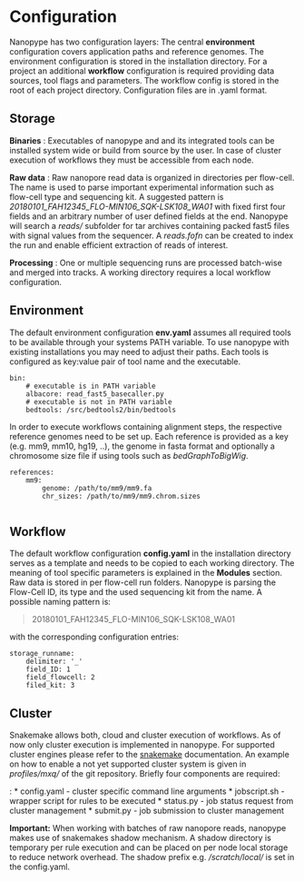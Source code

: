 # Configuration

Nanopype has two configuration layers: The central **environment** configuration covers application paths and reference genomes. The environment configuration is stored in the installation directory. For a project an additional **workflow** configuration is required providing data sources, tool flags and parameters. The workflow config is stored in the root of each project directory. Configuration files are in .yaml format.

## Storage

**Binaries**
:	Executables of nanopype and and its integrated tools can be installed system wide or build from source by the user. In case of cluster execution of workflows they must be accessible from each node.

**Raw data**
:	Raw nanopore read data is organized in directories per flow-cell. The name is used to parse important experimental information such as flow-cell type and sequencing kit.
	A suggested pattern is *20180101_FAH12345_FLO-MIN106_SQK-LSK108_WA01* with fixed first four fields and an arbitrary number of user defined fields at the end.
	Nanopype will search a *reads/* subfolder for tar archives containing packed fast5 files with signal values from the sequencer. A *reads.fofn* can be created to index the run and enable efficient extraction of reads of interest.

**Processing**
:	One or multiple sequencing runs are processed batch-wise and merged into tracks. A working directory requires a local workflow configuration. 


## Environment

The default environment configuration **env.yaml** assumes all required tools to be available through your systems PATH variable. To use nanopype with existing installations you may need to adjust their paths. Each tools is configured as key:value pair of tool name and the executable. 

```
bin:
    # executable is in PATH variable
    albacore: read_fast5_basecaller.py
    # executable is not in PATH variable
    bedtools: /src/bedtools2/bin/bedtools
```

In order to execute workflows containing alignment steps, the respective reference genomes need to be set up. Each reference is provided as a key (e.g. mm9, mm10, hg19, ..), the genome in fasta format and optionally a chromosome size file if using tools such as *bedGraphToBigWig*.
```
references:
    mm9:
        genome: /path/to/mm9/mm9.fa
        chr_sizes: /path/to/mm9/mm9.chrom.sizes
        
```

## Workflow

The default workflow configuration **config.yaml** in the installation directory serves as a template and needs to be copied to each working directory. The meaning of tool specific parameters is explained in the **Modules** section. 
Raw data is stored in per flow-cell run folders. Nanopype is parsing the Flow-Cell ID, its type and the used sequencing kit from the name. A possible naming pattern is:

> 20180101_FAH12345_FLO-MIN106_SQK-LSK108_WA01

with the corresponding configuration entries:

```
storage_runname:
    delimiter: '_'
    field_ID: 1
    field_flowcell: 2
    filed_kit: 3
```

## Cluster

Snakemake allows both, cloud and cluster execution of workflows. As of now only cluster execution is implemented in nanopype. For supported cluster engines please refer to the [snakemake](https://snakemake.readthedocs.io/en/stable/executable.html#cluster-execution) documentation. An example on how to enable a not yet supported cluster system is given in *profiles/mxq/* of the git repository. Briefly four components are required:

:	* config.yaml - cluster specific command line arguments
	* jobscript.sh - wrapper script for rules to be executed
	* status.py - job status request from cluster management
	* submit.py - job submission to cluster management
	
**Important:** When working with batches of raw nanopore reads, nanopype makes use of snakemakes shadow mechanism. A shadow directory is temporary per rule execution and can be placed on per node local storage to reduce network overhead. The shadow prefix e.g. */scratch/local/* is set in the config.yaml.






